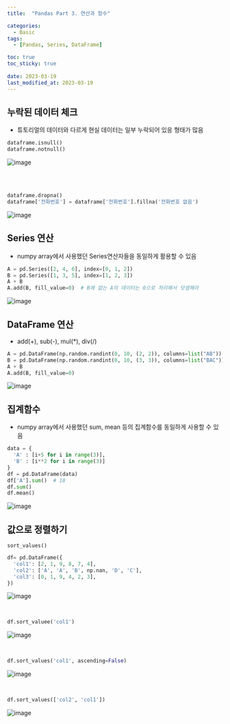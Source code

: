 ```yaml
---
title:  "Pandas Part 3. 연산과 함수"

categories:
  - Basic
tags:
  - [Pandas, Series, DataFrame]

toc: true
toc_sticky: true
 
date: 2023-03-19
last_modified_at: 2023-03-19
---
```


## 누락된 데이터 체크
* 튜토리얼의 데이터와 다르게 현실 데이터는 일부 누락되어 있응 형태가 많음
``` py
dataframe.isnull()
dataframe.notnull()
```
![image](https://user-images.githubusercontent.com/31909322/226280711-0020d159-ad6d-444e-a158-9b48eed95508.png)

<br>
<br>

``` py
dataframe.dropna()
dataframe['전화번호'] = dataframe['전화번호'].fillna('전화번호 없음')
```
![image](https://user-images.githubusercontent.com/31909322/226281029-8a88b1e6-8595-4eb1-87f2-b2a3d48a2fec.png)
<br>

## Series 연산
* numpy array에서 사용했던 Series연산자들을 동일하게 활용할 수 있음
``` py
A = pd.Series([2, 4, 6], index=[0, 1, 2])
B = pd.Series([1, 3, 5], index=[1, 2, 3])
A + B
A.add(B, fill_value=0)  # B에 없는 A의 데이터는 0으로 처리해서 덧셈해라
```
![image](https://user-images.githubusercontent.com/31909322/226281519-cc66f456-a3f8-4cc4-bfaf-8b578eccaf03.png)
<br>

## DataFrame 연산
* add(+), sub(-), mul(*), div(/)
``` py
A = pd.DataFrame(np.random.randint(0, 10, (2, 2)), columns=list("AB"))
B = pd.DataFrame(np.random.randint(0, 10, (3, 3)), columns=list("BAC"))
A + B
A.add(B, fill_value=0)
```
![image](https://user-images.githubusercontent.com/31909322/226281912-7eaee0d3-5293-4290-82e3-b1bda41a97a1.png)
<br>

## 집계함수
* numpy array에서 사용했던 sum, mean 등의 집계함수를 동일하게 사용할 수 있음
``` py
data = {
  'A' : [i+5 for i in range(3)],
  'B' : [i**2 for i in range(3)]
}
df = pd.DataFrame(data)
df['A'].sum()  # 18
df.sum()
df.mean()
```
![image](https://user-images.githubusercontent.com/31909322/226282438-74b3f7e5-2f88-4094-97b3-287934b1dd7c.png)
<br>


## 값으로 정렬하기
`sort_values()`
```py
df= pd.DataFrame({
  'col1': [2, 1, 9, 8, 7, 4],
  'col2': ['A', 'A', 'B', np.nan, 'D', 'C'],
  'col3': [0, 1, 9, 4, 2, 3],
})
```
![image](https://user-images.githubusercontent.com/31909322/226282795-41bcd196-0217-42d3-9366-93efc9193451.png)

<br>

``` py
df.sort_valuee('col1')
```
![image](https://user-images.githubusercontent.com/31909322/226282906-3c8937e8-cf9f-4c98-ad5f-379c5c73f4f0.png)

<br>

```py
df.sort_values('col1', ascending=False)
```
![image](https://user-images.githubusercontent.com/31909322/226283027-ec77647c-855e-4056-a932-9e74283197ca.png)

<br>

```py
df.sort_values(['col2', 'col1'])
```
![image](https://user-images.githubusercontent.com/31909322/226283079-0d1b5d53-bcae-410b-976f-db2848301d84.png)

<br>